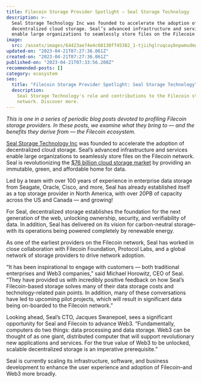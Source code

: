 ```yaml
---
title: Filecoin Storage Provider Spotlight — Seal Storage Technology
description: >-
  Seal Storage Technology Inc was founded to accelerate the adoption of
  decentralized cloud storage. Seal’s advanced infrastructure and services
  enable large organizations to seamlessly store files on the Filecoin network.
image:
  src: /assets/images/64423ae74e4c68130ff45382_1-tjiihglruqcaybnpwmudmg.png
updated-on: "2023-04-21T07:27:36.061Z"
created-on: "2023-04-21T07:27:36.061Z"
published-on: "2023-04-21T07:33:56.200Z"
recommended-posts: []
category: ecosystem
seo:
  title: "Filecoin Storage Provider Spotlight: Seal Storage Technology"
  description:
    Seal Storage Technology's role and contributions to the Filecoin storage
    network. Discover more.
---
```


_This is one in a series of periodic blog posts devoted to profiling Filecoin storage providers. In these posts, we examine what they bring to — and the benefits they derive from — the Filecoin ecosystem._

[Seal Storage Technology Inc](https://www.sealstorage.io/) was founded to accelerate the adoption of decentralized cloud storage. Seal’s advanced infrastructure and services enable large organizations to seamlessly store files on the Filecoin network. Seal is revolutionizing the [$76 billion cloud storage market](https://www.fortunebusinessinsights.com/cloud-storage-market-102773) by providing an immutable, green, and affordable home for data.

Led by a team with over 100 years of experience in enterprise data storage from Seagate, Oracle, Cisco, and more, Seal has already established itself as a top storage provider in North America, with over 20PB of capacity across the US and Canada — and growing!

For Seal, decentralized storage establishes the foundation for the next generation of the web, unlocking ownership, security, and verifiability of data. In addition, Seal has delivered on its vision for carbon-neutral storage–with its operations being powered completely by renewable energy.

As one of the earliest providers on the Filecoin network, Seal has worked in close collaboration with Filecoin Foundation, Protocol Labs, and a global network of storage providers to drive network adoption.

“It has been inspirational to engage with customers — both traditional enterprises and Web3 companies,” said Michael Horowitz, CEO of Seal. “They have provided us with incredibly positive feedback on how Seal’s Filecoin-based storage solves many of their data storage costs and technology-related pain points. In addition, many of these conversations have led to upcoming pilot projects, which will result in significant data being on-boarded to the Filecoin network.”

Looking ahead, Seal’s CTO, Jacques Swanepoel, sees a significant opportunity for Seal and Filecoin to advance Web3. “Fundamentally, computers do two things: data processing and data storage. Web3 can be thought of as one giant, distributed computer that will support revolutionary new applications and services. For the true value of Web3 to be unlocked, scalable decentralized storage is an imperative prerequisite.”

Seal is currently scaling its infrastructure, software, and business development to enhance the user experience and adoption of Filecoin–and Web3 more broadly.
